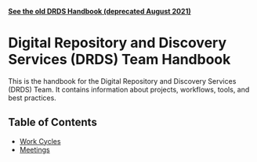 **[See the old DRDS Handbook (deprecated August 2021)](https://github.com/pulibrary/drds-handbook-deprecated)**

# Digital Repository and Discovery Services (DRDS) Team Handbook

This is the handbook for the Digital Repository and Discovery Services (DRDS) Team.  It contains information about projects, workflows, tools, and best practices.

## Table of Contents

* [Work Cycles](work_cycles.md)
* [Meetings](meetings.md)
